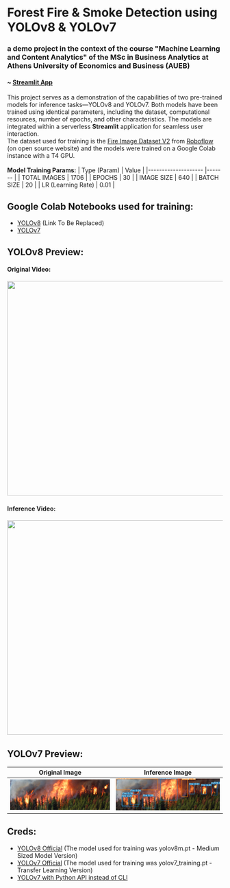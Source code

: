 # Forest Fire & Smoke Detection using YOLOv8 & YOLOv7
### a demo project in the context of the course "Machine Learning and Content Analytics" of the MSc in Business Analytics at Athens University of Economics and Business (AUEB)
#### ~ <a href="https://forestfiresmokedetection.streamlit.app/" target="_blank">Streamlit App</a>
This project serves as a demonstration of the capabilities of two pre-trained models for inference tasks—YOLOv8 and YOLOv7. Both models have been trained using identical parameters, including the dataset, computational resources, number of epochs, and other characteristics. The models are integrated within a serverless <b>Streamlit</b> application for seamless user interaction.<br>
The dataset used for training is the [Fire Image Dataset V2](https://universe.roboflow.com/kirzone/fire-iejes/dataset/2#) from [Roboflow](https://universe.roboflow.com/) (on open source website) and the models were trained on a Google Colab instance with a T4 GPU.<br><br>
<b>Model Training Params:</b>
| Type (Param)       	| Value 	|
|--------------------	|-------	|
| TOTAL IMAGES       	| 1706  	|
| EPOCHS             	| 30    	|
| IMAGE SIZE         	| 640   	|
| BATCH SIZE         	| 20    	|
| LR (Learning Rate) 	| 0.01  	|

## Google Colab Notebooks used for training:
- [YOLOv8](https://colab.research.google.com/drive/1oOhKRR0QGHGdBYt3ru9HHZj8VXdTlAv3) (Link To Be Replaced)
- [YOLOv7](https://colab.research.google.com/drive/1lWRhfprK58WxoUX5I38y3GW6-1rCWfzp#scrollTo=GD9gUQpaBxNa)

## YOLOv8 Preview:
#### Original Video:
<img src="preview_predictions/original_video.gif" width="1000" height="500" /><br>

#### Inference Video:
<img src="preview_predictions/processed_video.gif" width="1000" height="500" /><br>

## YOLOv7 Preview:
| Original Image                            | Inference Image                           |
| ----------------------------------- | ----------------------------------- |
| ![original](preview_predictions/original_img.jpeg) | ![predicted](preview_predictions/processed_img_yolov7.jpeg) |

## Creds:
- [YOLOv8 Official](https://ultralytics.com/yolov8) (The model used for training was yolov8m.pt - Medium Sized Model Version)
- [YOLOv7 Official](https://github.com/WongKinYiu/yolov7) (The model used for training was yolov7_training.pt - Transfer Learning Version)
- [YOLOv7 with Python API instead of CLI](https://github.com/kadirnar/yolov7-pip)
 